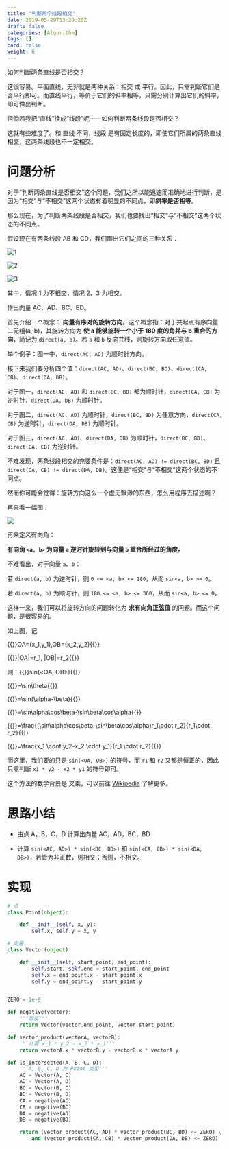 ```yaml
---
title: "判断两个线段相交"
date: 2019-05-29T13:20:20Z
draft: false
categories: [Algorithm]
tags: []
card: false
weight: 0
---
```


如何判断两条直线是否相交？

这很容易。平面直线，无非就是两种关系：相交 或 平行。因此，只需判断它们是否平行即可。而直线平行，等价于它们的斜率相等，只需分别计算出它们的斜率，即可做出判断。

但倘若我把“直线”换成“线段”呢——如何判断两条线段是否相交？

这就有些难度了。和 直线 不同，线段 是有固定长度的，即使它们所属的两条直线相交，这两条线段也不一定相交。

<!--more-->

# 问题分析

对于“判断两条直线是否相交”这个问题，我们之所以能迅速而准确地进行判断，是因为“相交”与“不相交”这两个状态有着明显的不同点，即**斜率是否相等**。

那么现在，为了判断两条线段是否相交，我们也要找出“相交”与“不相交”这两个状态的不同点。

假设现在有两条线段 AB 和 CD，我们画出它们之间的三种关系：

![1](https://img.akvicor.com/i/2024/09/15/66e67623c0416.png)

![2](https://img.akvicor.com/i/2024/09/15/66e6762d6e515.png)

![3](https://img.akvicor.com/i/2024/09/15/66e67642e5873.png)

其中，情况 1 为不相交，情况 2、3 为相交。

作出向量 AC、AD、BC、BD。

首先介绍一个概念： **向量有序对的旋转方向**。这个概念指：对于共起点有序向量二元组(a, b)，其旋转方向为 **使 a 能够旋转一个小于 180 度的角并与 b 重合的方向**，简记为 `direct(a, b)`。若 `a` 和 `b` 反向共线，则旋转方向取任意值。

举个例子：图一中，`direct(AC, AD)` 为顺时针方向。

接下来我们要分析四个值：`direct(AC, AD)`、`direct(BC, BD)`、`direct(CA, CB)`、`direct(DA, DB)`。

对于图一，`direct(AC, AD)` 和 `direct(BC, BD)` 都为顺时针，`direct(CA, CB)` 为逆时针，`direct(DA, DB)` 为顺时针。

对于图二，`direct(AC, AD)` 为顺时针，`direct(BC, BD)` 为任意方向，`direct(CA, CB)` 为逆时针，`direct(DA, DB)` 为顺时针。

对于图三，`direct(AC, AD)`、`direct(DA, DB)` 为顺时针，`direct(BC, BD)`、`direct(CA, CB)` 为逆时针。

不难发现，两条线段相交的充要条件是：`direct(AC, AD) != direct(BC, BD)` 且 `direct(CA, CB) != direct(DA, DB)`。这便是“相交”与“不相交”这两个状态的不同点。

然而你可能会觉得：旋转方向这么一个虚无飘渺的东西，怎么用程序去描述啊？

再来看一幅图：

![](https://img.akvicor.com/i/2024/09/15/66e676554ab48.png)

再来定义有向角：

**有向角 `<a, b>` 为向量 `a` 逆时针旋转到与向量 `b` 重合所经过的角度。**

不难看出，对于向量 `a`、`b`：

若 `direct(a, b)` 为逆时针，则 `0 <= <a, b> <= 180`，从而 `sin<a, b> >= 0`。

若 `direct(a, b)` 为顺时针，则 `180 <= <a, b> <= 360`，从而 `sin<a, b> <= 0`。

这样一来，我们可以将旋转方向的问题转化为 **求有向角正弦值** 的问题。而这个问题，是很容易的。

如上图，记

{{<latex>}}OA=(x_1,y_1),OB=(x_2,y_2){{</latex>}}

{{<latex>}}|OA|=r_1, |OB|=r_2{{</latex>}}

则：{{<latex>}}sin(<OA, OB>){{</latex>}}

{{<latex>}}=\sin\theta{{</latex>}}

{{<latex>}}=\sin(\alpha-\beta){{</latex>}}

{{<latex>}}=\sin\alpha\cos\beta-\sin\beta\cos\alpha{{</latex>}}

{{<latex>}}=\frac{(\sin\alpha\cos\beta-\sin\beta\cos\alpha)r_1\cdot r_2}{r_1\cdot r_2}{{</latex>}}

{{<latex>}}=\frac{x_1 \cdot y_2-x_2 \cdot y_1}{r_1 \cdot r_2}{{</latex>}}

而这里，我们要的只是 `sin(<OA, OB>)` 的符号，而 `r1` 和 `r2` 又都是恒正的，因此只需判断 `x1 * y2 - x2 * y1` 的符号即可。

这个方法的数学背景是 叉乘，可以前往 [Wikipedia](https://zh.wikipedia.org/wiki/%E5%90%91%E9%87%8F%E7%A7%AF) 了解更多。

# 思路小结

- 由点 A，B，C，D 计算出向量 AC，AD，BC，BD

- 计算 `sin(<AC, AD>) * sin(<BC, BD>)` 和 `sin(<CA, CB>) * sin(<DA, DB>)`，若皆为非正数，则相交；否则，不相交。

# 实现

```python
# 点
class Point(object):

    def __init__(self, x, y):
        self.x, self.y = x, y

# 向量
class Vector(object):

    def __init__(self, start_point, end_point):
        self.start, self.end = start_point, end_point
        self.x = end_point.x - start_point.x
        self.y = end_point.y - start_point.y


ZERO = 1e-9

def negative(vector):
    """取反"""
    return Vector(vector.end_point, vector.start_point)

def vector_product(vectorA, vectorB):
    '''计算 x_1 * y_2 - x_2 * y_1'''
    return vectorA.x * vectorB.y - vectorB.x * vectorA.y

def is_intersected(A, B, C, D):
    '''A, B, C, D 为 Point 类型'''
    AC = Vector(A, C)
    AD = Vector(A, D)
    BC = Vector(B, C)
    BD = Vector(B, D)
    CA = negative(AC)
    CB = negative(BC)
    DA = negative(AD)
    DB = negative(BD)

    return (vector_product(AC, AD) * vector_product(BC, BD) <= ZERO) \
        and (vector_product(CA, CB) * vector_product(DA, DB) <= ZERO)
```



